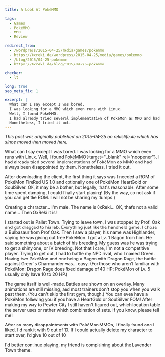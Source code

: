 ```yaml
---
title: A Look At PokéMMO

tags:
  - Games
  - PokéMMO
  - MMO
  - Review

redirect_from: 
  - /wordpress/2015-04-25/media/games/pokemmo
  - https://0xreki.de/wordpress/2015-04-25/media/games/pokemmo
  - /blog/2015/04-25-pokemmo
  - https://0xreki.de/blog/2015/04-25-pokemmo

checker:
  - lt

long: true
seo_meta_fix: 1

excerpt: |
  What can I say except I was bored.
  I was looking for a MMO which even runs with Linux.
  Well, I found PokéMMO.
  I had already tried several implementation of PokéMon as MMO and had always been disappointed by them.
  Nonetheless, I tried it out.
---
```

*This post was originally published on 2015-04-25 on rekislife.de which has since moved then moved here.*

What can I say except I was bored.
I was looking for a MMO which even runs with Linux.
Well, I found [PokéMMO](https://pokemmo.eu){:target="_blank" rel="noopener"}.
I had already tried several implementations of PokéMon as MMO and had always been disappointed by them.
Nonetheless, I tried it out.

After downloading the client, the first thing it says was I needed a ROM of PokéMon FireRed US 1.0 and optionally one of PokéMon HeartGold or SoulSilver.
OK, it may be a bother, but legally, that's reasonable.
After some time spent dumping, I could finally start playing!
(By the way, do not ask if you can get the ROM.
I will not be sharing my dumps.)

Creating a character… I'm male.
The name is 0xReki…
OK, that’s not a valid name…
Then OxReki it is!

I started out in Pallet Town.
Trying to leave town, I was stopped by Prof. Oak and got dragged to his lab.
Everything just like the handheld game.
I chose a Bulbasaur from Prof Oak.
Then I saw a player, his name was Highlander, saying he was giving out free PokéMon.
I got a Lv. 1 Bagon from him.
He said something about a batch of his breeding.
My guess was he was trying to get a shiny one, or IV breeding.
Not that I care, I'm not a competitive player.
Trying to get out, I had to battle my NPC rival, who I named Green.
Having two PokéMon and one being a Bagon with Dragon Rage, the battle against Green's Charmander was… easy.
(For those who aren't familiar with PokéMon: Dragon Rage does fixed damage of 40 HP; PokéMon of Lv. 5 usually only have 10 to 20 HP.)

The game itself is well-made.
Battles are shown on an overlay.
Many animations are still missing, and most trainers don't stop you when you walk past them.
(You can't skip the first gym, though.)
You can even have a PokéMon following you if you have a HeartGold or SoulSilver ROM!
After making my way to Pewter City I still haven't figured out, which location table the server uses or rather which combination of sets.
If you know, please tell me!

After so many disappointments with PokéMon MMOs, I finally found one I liked.
I'd rank it with 9 out of 10.
If I could actually delete my character to start over, I’d give 10 out of 10.

I'd better continue playing, my friend is complaining about the Lavender Town theme.
